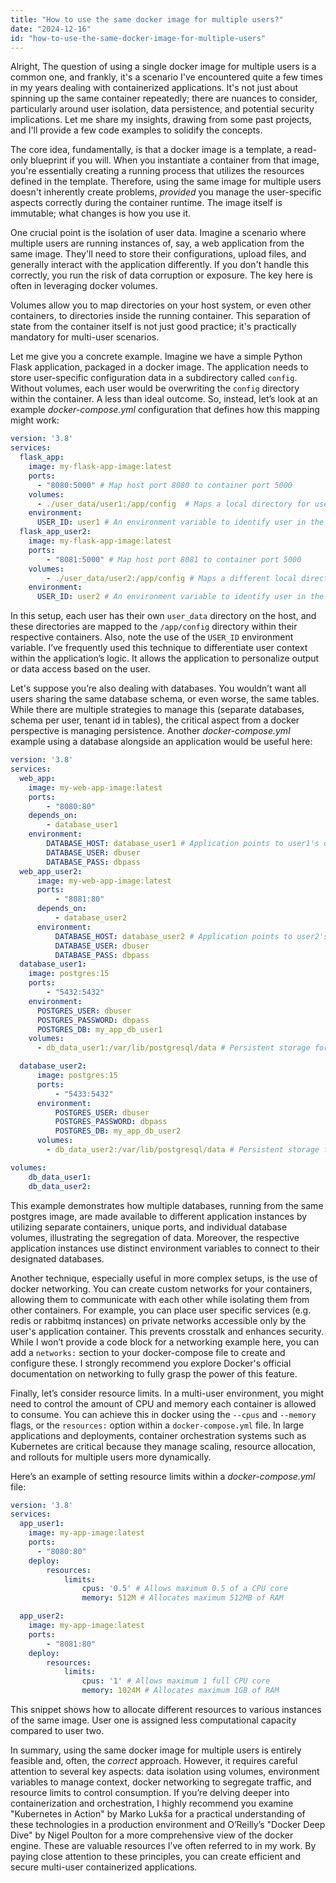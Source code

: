 ```yaml
---
title: "How to use the same docker image for multiple users?"
date: "2024-12-16"
id: "how-to-use-the-same-docker-image-for-multiple-users"
---
```


Alright,  The question of using a single docker image for multiple users is a common one, and frankly, it's a scenario I've encountered quite a few times in my years dealing with containerized applications. It's not just about spinning up the same container repeatedly; there are nuances to consider, particularly around user isolation, data persistence, and potential security implications. Let me share my insights, drawing from some past projects, and I'll provide a few code examples to solidify the concepts.

The core idea, fundamentally, is that a docker image is a template, a read-only blueprint if you will. When you instantiate a container from that image, you're essentially creating a running process that utilizes the resources defined in the template. Therefore, using the same image for multiple users doesn't inherently create problems, *provided* you manage the user-specific aspects correctly during the container runtime. The image itself is immutable; what changes is how you use it.

One crucial point is the isolation of user data. Imagine a scenario where multiple users are running instances of, say, a web application from the same image. They'll need to store their configurations, upload files, and generally interact with the application differently. If you don't handle this correctly, you run the risk of data corruption or exposure. The key here is often in leveraging docker volumes.

Volumes allow you to map directories on your host system, or even other containers, to directories inside the running container. This separation of state from the container itself is not just good practice; it's practically mandatory for multi-user scenarios.

Let me give you a concrete example. Imagine we have a simple Python Flask application, packaged in a docker image. The application needs to store user-specific configuration data in a subdirectory called `config`. Without volumes, each user would be overwriting the `config` directory within the container. A less than ideal outcome. So, instead, let’s look at an example *docker-compose.yml* configuration that defines how this mapping might work:

```yaml
version: '3.8'
services:
  flask_app:
    image: my-flask-app-image:latest
    ports:
      - "8080:5000" # Map host port 8080 to container port 5000
    volumes:
      - ./user_data/user1:/app/config  # Maps a local directory for user1 to /app/config
    environment:
      USER_ID: user1 # An environment variable to identify user in the application
  flask_app_user2:
    image: my-flask-app-image:latest
    ports:
        - "8081:5000" # Map host port 8081 to container port 5000
    volumes:
        - ./user_data/user2:/app/config # Maps a different local directory for user2 to /app/config
    environment:
      USER_ID: user2 # An environment variable to identify user in the application
```

In this setup, each user has their own `user_data` directory on the host, and these directories are mapped to the `/app/config` directory within their respective containers. Also, note the use of the `USER_ID` environment variable. I’ve frequently used this technique to differentiate user context within the application’s logic. It allows the application to personalize output or data access based on the user.

Let's suppose you’re also dealing with databases. You wouldn’t want all users sharing the same database schema, or even worse, the same tables. While there are multiple strategies to manage this (separate databases, schema per user, tenant id in tables), the critical aspect from a docker perspective is managing persistence. Another *docker-compose.yml* example using a database alongside an application would be useful here:

```yaml
version: '3.8'
services:
  web_app:
    image: my-web-app-image:latest
    ports:
        - "8080:80"
    depends_on:
        - database_user1
    environment:
        DATABASE_HOST: database_user1 # Application points to user1's database
        DATABASE_USER: dbuser
        DATABASE_PASS: dbpass
  web_app_user2:
      image: my-web-app-image:latest
      ports:
          - "8081:80"
      depends_on:
          - database_user2
      environment:
          DATABASE_HOST: database_user2 # Application points to user2's database
          DATABASE_USER: dbuser
          DATABASE_PASS: dbpass
  database_user1:
    image: postgres:15
    ports:
        - "5432:5432"
    environment:
      POSTGRES_USER: dbuser
      POSTGRES_PASSWORD: dbpass
      POSTGRES_DB: my_app_db_user1
    volumes:
      - db_data_user1:/var/lib/postgresql/data # Persistent storage for user1's database

  database_user2:
      image: postgres:15
      ports:
          - "5433:5432"
      environment:
          POSTGRES_USER: dbuser
          POSTGRES_PASSWORD: dbpass
          POSTGRES_DB: my_app_db_user2
      volumes:
        - db_data_user2:/var/lib/postgresql/data # Persistent storage for user2's database

volumes:
    db_data_user1:
    db_data_user2:
```

This example demonstrates how multiple databases, running from the same postgres image, are made available to different application instances by utilizing separate containers, unique ports, and individual database volumes, illustrating the segregation of data. Moreover, the respective application instances use distinct environment variables to connect to their designated databases.

Another technique, especially useful in more complex setups, is the use of docker networking. You can create custom networks for your containers, allowing them to communicate with each other while isolating them from other containers. For example, you can place user specific services (e.g. redis or rabbitmq instances) on private networks accessible only by the user's application container. This prevents crosstalk and enhances security. While I won’t provide a code block for a networking example here, you can add a `networks:` section to your docker-compose file to create and configure these. I strongly recommend you explore Docker's official documentation on networking to fully grasp the power of this feature.

Finally, let’s consider resource limits. In a multi-user environment, you might need to control the amount of CPU and memory each container is allowed to consume. You can achieve this in docker using the `--cpus` and `--memory` flags, or the `resources:` option within a `docker-compose.yml` file. In large applications and deployments, container orchestration systems such as Kubernetes are critical because they manage scaling, resource allocation, and rollouts for multiple users more dynamically.

Here’s an example of setting resource limits within a *docker-compose.yml* file:

```yaml
version: '3.8'
services:
  app_user1:
    image: my-app-image:latest
    ports:
      - "8080:80"
    deploy:
        resources:
            limits:
                cpus: '0.5' # Allows maximum 0.5 of a CPU core
                memory: 512M # Allocates maximum 512MB of RAM

  app_user2:
    image: my-app-image:latest
    ports:
        - "8081:80"
    deploy:
        resources:
            limits:
                cpus: '1' # Allows maximum 1 full CPU core
                memory: 1024M # Allocates maximum 1GB of RAM
```

This snippet shows how to allocate different resources to various instances of the same image. User one is assigned less computational capacity compared to user two.

In summary, using the same docker image for multiple users is entirely feasible and, often, the *correct* approach. However, it requires careful attention to several key aspects: data isolation using volumes, environment variables to manage context, docker networking to segregate traffic, and resource limits to control consumption. If you’re delving deeper into containerization and orchestration, I highly recommend you examine "Kubernetes in Action" by Marko Lukša for a practical understanding of these technologies in a production environment and O’Reilly’s "Docker Deep Dive" by Nigel Poulton for a more comprehensive view of the docker engine. These are valuable resources I’ve often referred to in my work. By paying close attention to these principles, you can create efficient and secure multi-user containerized applications.
